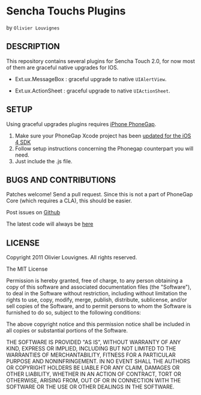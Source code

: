 # Sencha Touchs Plugins #
by `Olivier Louvignes`

## DESCRIPTION ##

This repository contains several plugins for Sencha Touch 2.0, for now most of them are graceful native upgrades for IOS.

* Ext.ux.MessageBox : graceful upgrade to native `UIAlertView`.

* Ext.ux.ActionSheet : graceful upgrade to native `UIActionSheet`.

## SETUP ##

Using graceful upgrades plugins requires [iPhone PhoneGap](http://github.com/phonegap/phonegap-iphone).

1. Make sure your PhoneGap Xcode project has been [updated for the iOS 4 SDK](http://wiki.phonegap.com/Upgrade-your-PhoneGap-Xcode-Template-for-iOS-4)
2. Follow setup instructions concerning the Phonegap counterpart you will need.
3. Just include the .js file.

## BUGS AND CONTRIBUTIONS ##

Patches welcome! Send a pull request. Since this is not a part of PhoneGap Core (which requires a CLA), this should be easier.

Post issues on [Github](http://github.com/mgcrea/sencha-touch-plugins/issues)

The latest code will always be [here](http://github.com/mgcrea/sencha-touch-plugins)

## LICENSE ##

Copyright 2011 Olivier Louvignes. All rights reserved.

The MIT License

Permission is hereby granted, free of charge, to any person obtaining a copy of this software and associated documentation files (the "Software"), to deal in the Software without restriction, including without limitation the rights to use, copy, modify, merge, publish, distribute, sublicense, and/or sell copies of the Software, and to permit persons to whom the Software is furnished to do so, subject to the following conditions:

The above copyright notice and this permission notice shall be included in all copies or substantial portions of the Software.

THE SOFTWARE IS PROVIDED "AS IS", WITHOUT WARRANTY OF ANY KIND, EXPRESS OR IMPLIED, INCLUDING BUT NOT LIMITED TO THE WARRANTIES OF MERCHANTABILITY, FITNESS FOR A PARTICULAR PURPOSE AND NONINFRINGEMENT. IN NO EVENT SHALL THE AUTHORS OR COPYRIGHT HOLDERS BE LIABLE FOR ANY CLAIM, DAMAGES OR OTHER LIABILITY, WHETHER IN AN ACTION OF CONTRACT, TORT OR OTHERWISE, ARISING FROM, OUT OF OR IN CONNECTION WITH THE SOFTWARE OR THE USE OR OTHER DEALINGS IN THE SOFTWARE.
